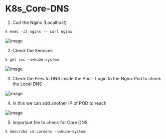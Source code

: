 # K8s_Core-DNS

1. Curl the Nginx (Localhost) 
```
k exec -it nginx -- curl nginx
```
![image](https://github.com/user-attachments/assets/128ffe60-4e29-47cb-b3e0-2b8042eaa271)


2. Check the Services
```
k get svc -n=kube-system
```
![image](https://github.com/user-attachments/assets/4be0696e-1c92-43d0-9a79-ba2e12cf316e)


3. Check the Files fo DNS inside the Pod - Login to the Nginx Pod to check the Local DNS

![image](https://github.com/user-attachments/assets/1a171ce4-0acb-4155-9327-63a693147c1c)


4. In this we can add another IP of POD to reach 

![image](https://github.com/user-attachments/assets/0c77f0e5-2a08-4007-af39-e528c9f1f343)


5. Important file to check for Core DNS

```
k describe cm coredns -n=kube-system
```
